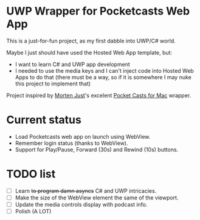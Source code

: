 # UWP Wrapper for Pocketcasts Web App

This is a just-for-fun project, as my first dabble into UWP/C# world.

Maybe I just should have used the Hosted Web App template, but:
* I want to learn C# and UWP app development
* I needed to use the media keys and I can't inject code into Hosted Web Apps to do that (there must be a way, so if it is somewhere I may nuke this project to implement that)

Project inspired by [Morten Just](https://github.com/mortenjust)'s excelent [Pocket Casts for Mac](https://github.com/mortenjust/PocketCastsOSX) wrapper.


# Current status
- Load Pocketcasts web app on launch using WebView.
- Remember login status (thanks to WebView).
- Support for Play/Pause, Forward (30s) and Rewind (10s) buttons.


# TODO list
- [ ] Learn ~~to program damn asyncs~~ C# and UWP intricacies.
- [ ] Make the size of the WebView element the same of the viewport.
- [ ] Update the media controls display with podcast info.
- [ ] Polish (A LOT)
